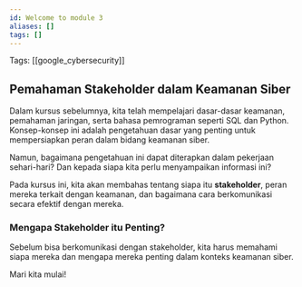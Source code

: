 ```yaml
---
id: Welcome to module 3
aliases: []
tags: []
---
```


Tags: [[google_cybersecurity]]

## Pemahaman Stakeholder dalam Keamanan Siber

Dalam kursus sebelumnya, kita telah mempelajari dasar-dasar keamanan, pemahaman jaringan, serta bahasa pemrograman seperti SQL dan Python. Konsep-konsep ini adalah pengetahuan dasar yang penting untuk mempersiapkan peran dalam bidang keamanan siber.

Namun, bagaimana pengetahuan ini dapat diterapkan dalam pekerjaan sehari-hari? Dan kepada siapa kita perlu menyampaikan informasi ini?

Pada kursus ini, kita akan membahas tentang siapa itu **stakeholder**, peran mereka terkait dengan keamanan, dan bagaimana cara berkomunikasi secara efektif dengan mereka.

### Mengapa Stakeholder itu Penting?

Sebelum bisa berkomunikasi dengan stakeholder, kita harus memahami siapa mereka dan mengapa mereka penting dalam konteks keamanan siber.

Mari kita mulai!
